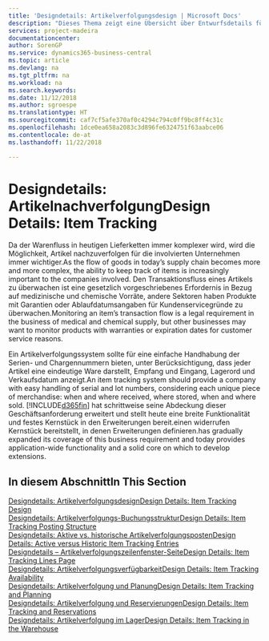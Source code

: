 ```yaml
---
title: 'Designdetails: Artikelverfolgungsdesign | Microsoft Docs'
description: "Dieses Thema zeigt eine Übersicht über Entwurfsdetails für Artikelverfolgung."
services: project-madeira
documentationcenter: 
author: SorenGP
ms.service: dynamics365-business-central
ms.topic: article
ms.devlang: na
ms.tgt_pltfrm: na
ms.workload: na
ms.search.keywords: 
ms.date: 11/12/2018
ms.author: sgroespe
ms.translationtype: HT
ms.sourcegitcommit: caf7cf5afe370af0c4294c794c0ff9bc8ff4c31c
ms.openlocfilehash: 1dce0ea658a2083c3d896fe6324751f63aabce06
ms.contentlocale: de-at
ms.lasthandoff: 11/22/2018

---
```

# <a name="design-details-item-tracking"></a><span data-ttu-id="5799e-103">Designdetails: Artikelnachverfolgung</span><span class="sxs-lookup"><span data-stu-id="5799e-103">Design Details: Item Tracking</span></span>
<span data-ttu-id="5799e-104">Da der Warenfluss in heutigen Lieferketten immer komplexer wird, wird die Möglichkeit, Artikel nachzuverfolgen für die involvierten Unternehmen immer wichtiger.</span><span class="sxs-lookup"><span data-stu-id="5799e-104">As the flow of goods in today’s supply chain becomes more and more complex, the ability to keep track of items is increasingly important to the companies involved.</span></span> <span data-ttu-id="5799e-105">Den Transaktionsfluss eines Artikels zu überwachen ist eine gesetzlich vorgeschriebenes Erfordernis in Bezug auf medizinische und chemische Vorräte, andere Sektoren haben Produkte mit Garantien oder Ablaufdatumsangaben für Kundenservicegründe zu überwachen.</span><span class="sxs-lookup"><span data-stu-id="5799e-105">Monitoring an item’s transaction flow is a legal requirement in the business of medical and chemical supply, but other businesses may want to monitor products with warranties or expiration dates for customer service reasons.</span></span>  

<span data-ttu-id="5799e-106">Ein Artikelverfolgungssystem sollte für eine einfache Handhabung der Serien- und Chargennummern bieten, unter Berücksichtigung, dass jeder Artikel eine eindeutige Ware darstellt, Empfang und Eingang, Lagerord und Verkaufsdatum anzeigt.</span><span class="sxs-lookup"><span data-stu-id="5799e-106">An item tracking system should provide a company with easy handling of serial and lot numbers, considering each unique piece of merchandise: when and where received, where stored, when and where sold.</span></span> [!INCLUDE[d365fin](includes/d365fin_md.md)] <span data-ttu-id="5799e-107">hat schrittweise seine Abdeckung dieser Geschäftsanforderung erweitert und stellt heute eine breite Funktionalität und festes Kernstück in den Erweiterungen bereit.einen widerrufen Kernstück bereitstellt, in denen Erweiterungen definieren.</span><span class="sxs-lookup"><span data-stu-id="5799e-107">has gradually expanded its coverage of this business requirement and today provides application-wide functionality and a solid core on which to develop extensions.</span></span>  

## <a name="in-this-section"></a><span data-ttu-id="5799e-108">In diesem Abschnitt</span><span class="sxs-lookup"><span data-stu-id="5799e-108">In This Section</span></span>  
[<span data-ttu-id="5799e-109">Designdetails: Artikelverfolgungsdesign</span><span class="sxs-lookup"><span data-stu-id="5799e-109">Design Details: Item Tracking Design</span></span>](design-details-item-tracking-design.md)  
[<span data-ttu-id="5799e-110">Designdetails: Artikelverfolgungs-Buchungsstruktur</span><span class="sxs-lookup"><span data-stu-id="5799e-110">Design Details: Item Tracking Posting Structure</span></span>](design-details-item-tracking-posting-structure.md)  
[<span data-ttu-id="5799e-111">Designdetails: Aktive vs. historische Artikelverfolgungsposten</span><span class="sxs-lookup"><span data-stu-id="5799e-111">Design Details: Active versus Historic Item Tracking Entries</span></span>](design-details-active-versus-historic-item-tracking-entries.md)  
[<span data-ttu-id="5799e-112">Designdetails – Artikelverfolgungszeilenfenster-Seite</span><span class="sxs-lookup"><span data-stu-id="5799e-112">Design Details: Item Tracking Lines Page</span></span>](design-details-item-tracking-lines-window.md)  
[<span data-ttu-id="5799e-113">Designdetails: Artikelverfolgungsverfügbarkeit</span><span class="sxs-lookup"><span data-stu-id="5799e-113">Design Details: Item Tracking Availability</span></span>](design-details-item-tracking-availability.md)  
[<span data-ttu-id="5799e-114">Designdetails: Artikelverfolgung und Planung</span><span class="sxs-lookup"><span data-stu-id="5799e-114">Design Details: Item Tracking and Planning</span></span>](design-details-item-tracking-and-planning.md)  
[<span data-ttu-id="5799e-115">Designdetails: Artikelverfolgung und Reservierungen</span><span class="sxs-lookup"><span data-stu-id="5799e-115">Design Details: Item Tracking and Reservations</span></span>](design-details-item-tracking-and-reservations.md)  
[<span data-ttu-id="5799e-116">Designdetails: Artikelverfolgung im Lager</span><span class="sxs-lookup"><span data-stu-id="5799e-116">Design Details: Item Tracking in the Warehouse</span></span>](design-details-item-tracking-in-the-warehouse.md)

